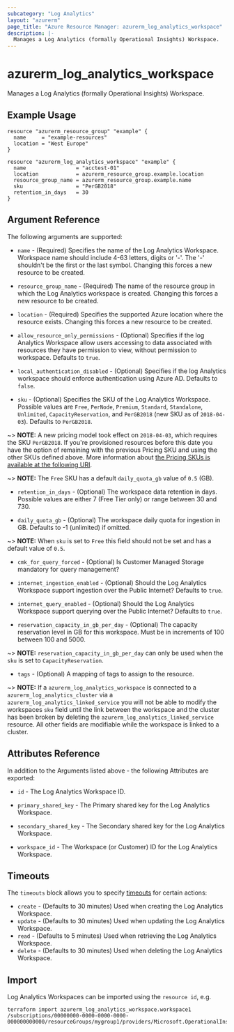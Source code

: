```yaml
---
subcategory: "Log Analytics"
layout: "azurerm"
page_title: "Azure Resource Manager: azurerm_log_analytics_workspace"
description: |-
  Manages a Log Analytics (formally Operational Insights) Workspace.
---
```


# azurerm_log_analytics_workspace

Manages a Log Analytics (formally Operational Insights) Workspace.

## Example Usage

```hcl
resource "azurerm_resource_group" "example" {
  name     = "example-resources"
  location = "West Europe"
}

resource "azurerm_log_analytics_workspace" "example" {
  name                = "acctest-01"
  location            = azurerm_resource_group.example.location
  resource_group_name = azurerm_resource_group.example.name
  sku                 = "PerGB2018"
  retention_in_days   = 30
}
```

## Argument Reference

The following arguments are supported:

* `name` - (Required) Specifies the name of the Log Analytics Workspace. Workspace name should include 4-63 letters, digits or '-'. The '-' shouldn't be the first or the last symbol. Changing this forces a new resource to be created.

* `resource_group_name` - (Required) The name of the resource group in which the Log Analytics workspace is created. Changing this forces a new resource to be created.

* `location` - (Required) Specifies the supported Azure location where the resource exists. Changing this forces a new resource to be created.

* `allow_resource_only_permissions` - (Optional) Specifies if the log Analytics Workspace allow users accessing to data associated with resources they have permission to view, without permission to workspace. Defaults to `true`.

* `local_authentication_disabled` - (Optional) Specifies if the log Analytics workspace should enforce authentication using Azure AD. Defaults to `false`.

* `sku` - (Optional) Specifies the SKU of the Log Analytics Workspace. Possible values are `Free`, `PerNode`, `Premium`, `Standard`, `Standalone`, `Unlimited`, `CapacityReservation`, and `PerGB2018` (new SKU as of `2018-04-03`). Defaults to `PerGB2018`.

~> **NOTE:** A new pricing model took effect on `2018-04-03`, which requires the SKU `PerGB2018`. If you're provisioned resources before this date you have the option of remaining with the previous Pricing SKU and using the other SKUs defined above. More information about [the Pricing SKUs is available at the following URI](https://aka.ms/PricingTierWarning).

~> **NOTE:** The `Free` SKU has a default `daily_quota_gb` value of `0.5` (GB).

* `retention_in_days` - (Optional) The workspace data retention in days. Possible values are either 7 (Free Tier only) or range between 30 and 730.

* `daily_quota_gb` - (Optional) The workspace daily quota for ingestion in GB. Defaults to -1 (unlimited) if omitted.

~> **NOTE:** When `sku` is set to `Free` this field should not be set and has a default value of `0.5`.

* `cmk_for_query_forced` - (Optional) Is Customer Managed Storage mandatory for query management?

* `internet_ingestion_enabled` - (Optional) Should the Log Analytics Workspace support ingestion over the Public Internet? Defaults to `true`.

* `internet_query_enabled` - (Optional) Should the Log Analytics Workspace support querying over the Public Internet? Defaults to `true`.

* `reservation_capacity_in_gb_per_day` - (Optional) The capacity reservation level in GB for this workspace. Must be in increments of 100 between 100 and 5000.

~> **NOTE:** `reservation_capacity_in_gb_per_day` can only be used when the `sku` is set to `CapacityReservation`.

* `tags` - (Optional) A mapping of tags to assign to the resource.

~> **NOTE:** If a `azurerm_log_analytics_workspace` is connected to a `azurerm_log_analytics_cluster` via a `azurerm_log_analytics_linked_service` you will not be able to modify the workspaces `sku` field until the link between the workspace and the cluster has been broken by deleting the `azurerm_log_analytics_linked_service` resource. All other fields are modifiable while the workspace is linked to a cluster.

## Attributes Reference

In addition to the Arguments listed above - the following Attributes are exported:

* `id` - The Log Analytics Workspace ID.

* `primary_shared_key` - The Primary shared key for the Log Analytics Workspace.

* `secondary_shared_key` - The Secondary shared key for the Log Analytics Workspace.

* `workspace_id` - The Workspace (or Customer) ID for the Log Analytics Workspace.

## Timeouts

The `timeouts` block allows you to specify [timeouts](https://www.terraform.io/language/resources/syntax#operation-timeouts) for certain actions:

* `create` - (Defaults to 30 minutes) Used when creating the Log Analytics Workspace.
* `update` - (Defaults to 30 minutes) Used when updating the Log Analytics Workspace.
* `read` - (Defaults to 5 minutes) Used when retrieving the Log Analytics Workspace.
* `delete` - (Defaults to 30 minutes) Used when deleting the Log Analytics Workspace.

## Import

Log Analytics Workspaces can be imported using the `resource id`, e.g.

```shell
terraform import azurerm_log_analytics_workspace.workspace1 /subscriptions/00000000-0000-0000-0000-000000000000/resourceGroups/mygroup1/providers/Microsoft.OperationalInsights/workspaces/workspace1
```

